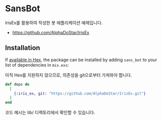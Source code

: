 # SansBot

IrisEx를 활용하여 작성한 봇 애플리케이션 예제입니다.
- https://github.com/AlphaDoStar/IrisEx

## Installation

If [available in Hex](https://hex.pm/docs/publish), the package can be installed
by adding `sans_bot` to your list of dependencies in `mix.exs`:

아직 Hex를 지원하지 않으므로, 의존성을 git으로부터 가져와야 합니다.

```elixir
def deps do
  [
    {:iris_ex, git: "https://github.com/AlphaDoStar/IrisEx.git"}
  ]
end
```

코드 예시는 lib/ 디렉토리에서 확인할 수 있습니다.